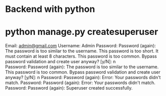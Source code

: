 # Backend with python
# python manage.py createsuperuser
Email: admin@gmail.com
Username: Admin
Password: 
Password (again): 
The password is too similar to the username.
This password is too short. It must contain at least 8 characters.
This password is too common.
Bypass password validation and create user anyway? [y/N]: n       
Password: 
Password (again): 
The password is too similar to the username.
This password is too common.
Bypass password validation and create user anyway? [y/N]: n
Password: 
Password (again):
Error: Your passwords didn't match.
Password: 
Password (again):
Error: Your passwords didn't match.
Password:
Password (again):
Superuser created successfully.
